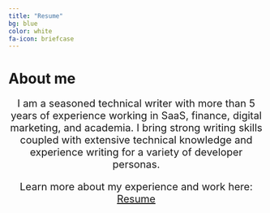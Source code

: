 ```yaml
---
title: "Resume"
bg: blue
color: white
fa-icon: briefcase
---
```


# About me

<div style="text-align: center; font-size: 20px;text-decoration: none;">

<p>I am a seasoned technical writer with more than 5 years of experience working in SaaS, finance, digital marketing, and academia. I bring strong writing skills coupled with extensive technical knowledge and experience writing for a variety of developer personas.</p>

<p>Learn more about my experience and work here: <a href="https://resume.flynnrachel.com">Resume</a></p>
</div>
